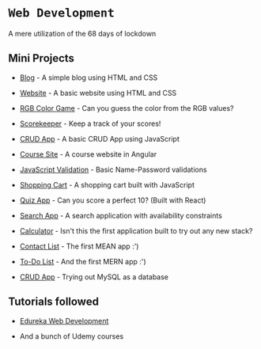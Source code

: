 # `Web Development`
A mere utilization of the 68 days of lockdown

## Mini Projects

- [Blog](https://github.com/CheshtaK/web-development/tree/master/Mini%20Projects/Project%201%20%5BBlog%5D) - A simple blog using HTML and CSS

- [Website](https://github.com/CheshtaK/web-development/tree/master/Mini%20Projects/Project%202%20%5BWebsite%5D) - A basic website using HTML and CSS

- [RGB Color Game](https://github.com/CheshtaK/web-development/tree/master/Mini%20Projects/Project%203%20%5BRGB%20Color%20Game%5D) - Can you guess the color from the RGB values?

- [Scorekeeper](https://github.com/CheshtaK/web-development/tree/master/Mini%20Projects/Project%204%20%5BScorekeeper%5D) - Keep a track of your scores!

- [CRUD App](https://github.com/CheshtaK/web-development/tree/master/Mini%20Projects/Project%205%20%5BCRUD%20App%5D) - A basic CRUD App using JavaScript

- [Course Site](https://github.com/CheshtaK/web-development/tree/master/Mini%20Projects/Project%206%20%5BAngular%5D) - A course website in Angular

- [JavaScript Validation](https://github.com/CheshtaK/web-development/tree/master/Mini%20Projects/Project%207%20%5BJavaScript%20Validation%5D) - Basic Name-Password validations

- [Shopping Cart](https://github.com/CheshtaK/web-development/tree/master/Mini%20Projects/Project%208%20%5BShopping%20Cart%5D) - A shopping cart built with JavaScript

- [Quiz App](https://github.com/CheshtaK/web-development/tree/master/Mini%20Projects/Project%209%20%5BQuiz%20App%20-%20React%5D) - Can you score a perfect 10? (Built with React)

- [Search App](https://github.com/CheshtaK/web-development/tree/master/Mini%20Projects/Project%2010%20%5BSearch%20App%5D) - A search application with availability constraints

- [Calculator](https://github.com/CheshtaK/web-development/tree/master/Mini%20Projects/Project%2011%20%5BCalculator%5D) - Isn't this the first application built to try out any new stack?

- [Contact List](https://github.com/CheshtaK/web-development/tree/master/Mini%20Projects/Project%2012%20%5BContact%20List%20MEAN%20App%5D) - The first MEAN app :')

- [To-Do List](https://github.com/CheshtaK/web-development/tree/master/Mini%20Projects/Project%2013%20%5BTo-Do%20List%20MERN%20App%5D) - And the first MERN app :')

- [CRUD App](https://github.com/CheshtaK/web-development/tree/master/Mini%20Projects/Project%2014%20%5BCRUD%20App%20-%20NodeJS%26MySql%5D) - Trying out MySQL as a database

## Tutorials followed

- [Edureka Web Development](https://www.youtube.com/watch?v=Q33KBiDriJY)

- And a bunch of Udemy courses

